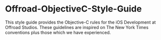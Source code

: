 # Offroad-ObjectiveC-Style-Guide
This style guide provides the Objective-C rules for the iOS Development at Offroad Studios. These guidelines are inspired on The New York Times conventions plus those which we have experienced.
